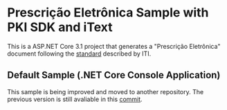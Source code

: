 # Prescrição Eletrônica Sample with PKI SDK and iText
This is a ASP.NET Core 3.1 project that generates a "Prescrição Eletrônica" document following
the [standard](https://assinaturadigital.iti.gov.br/duvidas/#1587761771301-8f0416f4-c42c) described by ITI.

## Default Sample (.NET Core Console Application)
This sample is being improved and moved to another repository.
The previous version is still avaliable in this [commit](https://github.com/LacunaSoftware/GeneralSamples/tree/1a0514dffabe83f59f5d119621d1d62653a1967c/prescricao-eletronica/dotnet).
